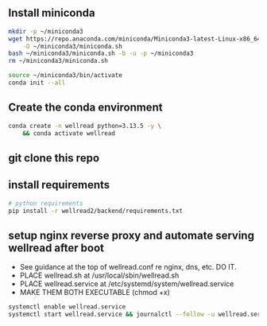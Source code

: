 ## Install miniconda
```bash
mkdir -p ~/miniconda3
wget https://repo.anaconda.com/miniconda/Miniconda3-latest-Linux-x86_64.sh \
    -O ~/miniconda3/miniconda.sh
bash ~/miniconda3/miniconda.sh -b -u -p ~/miniconda3
rm ~/miniconda3/miniconda.sh

source ~/miniconda3/bin/activate
conda init --all
```

## Create the conda environment
```bash
conda create -n wellread python=3.13.5 -y \
    && conda activate wellread
```
## git clone this repo

## install requirements
```bash
# python requirements
pip install -r wellread2/backend/requirements.txt
```

## setup nginx reverse proxy and automate serving wellread after boot
- See guidance at the top of wellread.conf re nginx, dns, etc. DO IT.
- PLACE wellread.sh at /usr/local/sbin/wellread.sh
- PLACE wellread.service at /etc/systemd/system/wellread.service
- MAKE THEM BOTH EXECUTABLE (chmod +x)

```bash
systemctl enable wellread.service
systemctl start wellread.service && journalctl --follow -u wellread.service
```